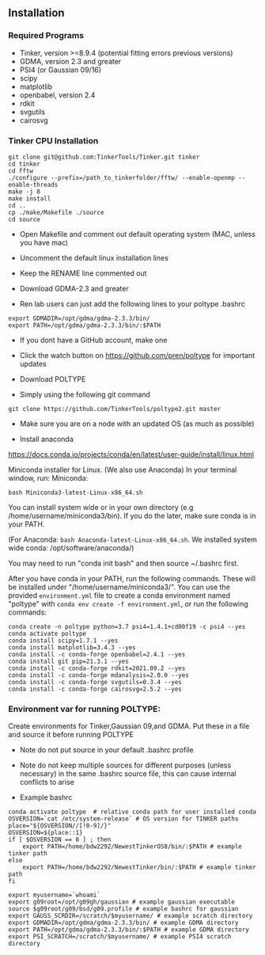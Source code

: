 ## Installation


### Required Programs
* Tinker, version >=8.9.4 (potential fitting errors previous versions)
* GDMA, version 2.3 and greater
* PSI4 (or Gaussian 09/16)
* scipy
* matplotlib
* openbabel, version 2.4
* rdkit
* svgutils
* cairosvg


### Tinker CPU Installation
```
git clone git@github.com:TinkerTools/Tinker.git tinker
cd tinker
cd fftw
./configure --prefix=/path_to_tinkerfolder/fftw/ --enable-openmp --enable-threads
make -j 8
make install
cd ..
cp ./make/Makefile ./source
cd source
```
* Open Makefile and comment out default operating system (MAC, unless you have mac)
* Uncomment the default linux installation lines
* Keep the RENAME line commented out

* Download GDMA-2.3 and greater
* Ren lab users can just add the following lines to your poltype .bashrc
```shell
export GDMADIR=/opt/gdma/gdma-2.3.3/bin/
export PATH=/opt/gdma/gdma-2.3.3/bin/:$PATH
```

* If you dont have a GitHub account, make one
* Click the watch button on https://github.com/pren/poltype for important updates


* Download POLTYPE

* Simply using the following git command
```shell
git clone https://github.com/TinkerTools/poltype2.git master
```
* Make sure you are on a node with an updated OS (as much as possible)


* Install anaconda 

https://docs.conda.io/projects/conda/en/latest/user-guide/install/linux.html

Miniconda installer for Linux. (We also use Anaconda)
In your terminal window, run:
Miniconda:
```shell
bash Miniconda3-latest-Linux-x86_64.sh
```
You can install system wide or in your own directory (e.g /home/username/miniconda3/bin). If you do the later, make sure conda is in your PATH.

(For Anaconda: `bash Anaconda-latest-Linux-x86_64.sh`. We installed system wide conda: /opt/software/anaconda/)

You may need to run "conda init bash" and then source ~/.bashrc first.

After you have conda in your PATH, run the following commands. These will be installed under "/home/username/miniconda3/". You can use the provided `environment.yml` file to create a conda environment named "poltype" with `conda env create -f environment.yml`, or run the following commands:

```shell
conda create -n poltype python=3.7 psi4=1.4.1+cd00f19 -c psi4 --yes
conda activate poltype
conda install scipy=1.7.1 --yes
conda install matplotlib=3.4.3 --yes
conda install -c conda-forge openbabel=2.4.1 --yes
conda install git pip=21.3.1 --yes
conda install -c conda-forge rdkit=2021.09.2 --yes
conda install -c conda-forge mdanalysis=2.0.0 --yes
conda install -c conda-forge svgutils=0.3.4 --yes
conda install -c conda-forge cairosvg=2.5.2 --yes
```

### Environment var for running POLTYPE:
 Create environments for Tinker,Gaussian 09,and GDMA. Put these in a file and source it before running POLTYPE

* Note do not put source in your default .bashrc profile
* Note do not keep multiple sources for different purposes (unless necessary) in the same .bashrc source file, this can cause internal conflicts to arise

* Example bashrc
```shell
conda activate poltype  # relative conda path for user installed conda
OSVERSION=`cat /etc/system-release` # OS version for TINKER paths
place="${OSVERSION//[!0-9]/}"
OSVERSION=${place::1}
if [ $OSVERSION == 8 ] ; then
    export PATH=/home/bdw2292/NewestTinkerOS8/bin/:$PATH # example tinker path
else
    export PATH=/home/bdw2292/NewestTinker/bin/:$PATH # example tinker path
fi

export myusername=`whoami` 
export g09root=/opt/g09gh/gaussian # example gaussian executable
source $g09root/g09/bsd/g09.profile # example bashrc for gaussian
export GAUSS_SCRDIR=/scratch/$myusername/ # example scratch directory
export GDMADIR=/opt/gdma/gdma-2.3.3/bin/ # example GDMA directory
export PATH=/opt/gdma/gdma-2.3.3/bin/:$PATH # example GDMA directory
export PSI_SCRATCH=/scratch/$myusername/ # example PSI4 scratch directory
```

